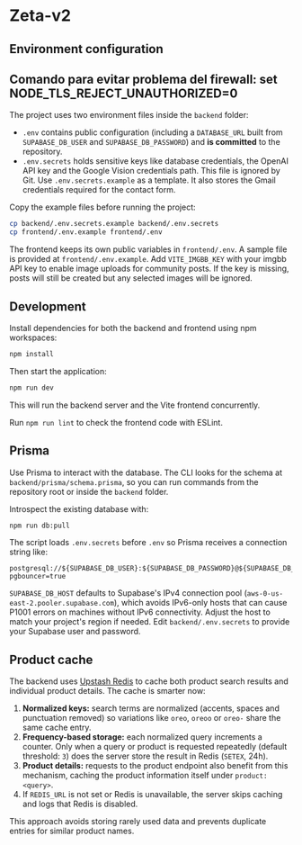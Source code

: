 # Zeta-v2

## Environment configuration

## Comando para evitar problema del firewall: set NODE_TLS_REJECT_UNAUTHORIZED=0

The project uses two environment files inside the `backend` folder:

- `.env` contains public configuration (including a `DATABASE_URL` built from
  `SUPABASE_DB_USER` and `SUPABASE_DB_PASSWORD`) and **is committed** to the repository.
- `.env.secrets` holds sensitive keys like database credentials, the OpenAI API key and the Google Vision credentials path. This file is ignored by Git. Use `.env.secrets.example` as a template. It also stores the Gmail credentials required for the contact form.

Copy the example files before running the project:

```bash
cp backend/.env.secrets.example backend/.env.secrets
cp frontend/.env.example frontend/.env
```

The frontend keeps its own public variables in `frontend/.env`. A sample file is provided at `frontend/.env.example`.
Add `VITE_IMGBB_KEY` with your imgbb API key to enable image uploads for
community posts. If the key is missing, posts will still be created but
any selected images will be ignored.

## Development

Install dependencies for both the backend and frontend using npm workspaces:

```bash
npm install
```

Then start the application:

```bash
npm run dev
```

This will run the backend server and the Vite frontend concurrently.

Run `npm run lint` to check the frontend code with ESLint.

## Prisma

Use Prisma to interact with the database. The CLI looks for the schema at
`backend/prisma/schema.prisma`, so you can run commands from the repository root
or inside the `backend` folder.

Introspect the existing database with:

```bash
npm run db:pull
```

The script loads `.env.secrets` before `.env` so Prisma receives a connection
string like:

```
postgresql://${SUPABASE_DB_USER}:${SUPABASE_DB_PASSWORD}@${SUPABASE_DB_HOST}:6543/postgres?pgbouncer=true
```

`SUPABASE_DB_HOST` defaults to Supabase's IPv4 connection pool
(`aws-0-us-east-2.pooler.supabase.com`), which avoids IPv6-only hosts that can
cause P1001 errors on machines without IPv6 connectivity. Adjust the host to
match your project's region if needed. Edit `backend/.env.secrets` to provide
your Supabase user and password.

## Product cache

The backend uses [Upstash Redis](https://upstash.com/) to cache both product
search results and individual product details. The cache is smarter now:

1. **Normalized keys:** search terms are normalized (accents, spaces and
   punctuation removed) so variations like `oreo`, `oreoo` or `oreo-` share the
   same cache entry.
2. **Frequency-based storage:** each normalized query increments a counter. Only
   when a query or product is requested repeatedly (default threshold: `3`)
   does the server store the result in Redis (`SETEX`, 24h).
3. **Product details:** requests to the product endpoint also benefit from this
   mechanism, caching the product information itself under `product:<query>`.
4. If `REDIS_URL` is not set or Redis is unavailable, the server skips caching
   and logs that Redis is disabled.

This approach avoids storing rarely used data and prevents duplicate entries for
similar product names.
